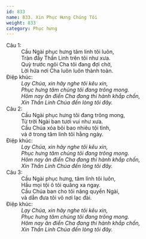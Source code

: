 ```yaml
---
id: 833
name: 833. Xin Phục Hưng Chúng Tôi
weight: 833
category: Phục hưng
---
```

<dl><dt>Câu 1:</dt><dd data-verse="1">Cầu Ngài phục hưng tâm linh tôi luôn, <br/>Tràn đầy Thần Linh trên tôi như xưa. <br/>Quỳ trước ngôi Cha tôi đang đợi chờ, <br/>Lời hứa nơi Cha luôn luôn thành toàn. </dd><dt>Điệp khúc:</dt><dd data-chorus="1"><em>Lạy Chúa, xin hãy nghe tôi kêu xin, <br/>Phục hưng tâm chúng tôi đang trông mong. <br/>Hôm nay ân điển Cha đang thi hành khắp chốn, <br/>Xin Thần Linh Chúa đến lòng tôi đây. </em></dd><dt>Câu 2:</dt><dd data-verse="2">Cầu Ngài phục hưng tôi đang trông mong, <br/>Từ trời Ngài ban tươi vui như xưa. <br/>Cầu Chúa xóa bôi bao nhiêu tội tình, <br/>và ở trong tâm linh tôi hằng ngày. </dd><dt>Điệp khúc:</dt><dd data-chorus="1"><em>Lạy Chúa, xin hãy nghe tôi kêu xin, <br/>Phục hưng tâm chúng tôi đang trông mong. <br/>Hôm nay ân điển Cha đang thi hành khắp chốn, <br/>Xin Thần Linh Chúa đến lòng tôi đây. </em></dd><dt>Câu 3:</dt><dd data-verse="3">Cầu Ngài phục hưng, tâm linh tôi luôn, <br/>Hầu mọi tội ô tôi quăng xa ngay. <br/>Cầu Chúa ban cho tôi năng quyền Ngài, <br/>và dẫn đưa tôi vô nơi lạc đài. </dd><dt>Điệp khúc:</dt><dd data-chorus="1"><em>Lạy Chúa, xin hãy nghe tôi kêu xin, <br/>Phục hưng tâm chúng tôi đang trông mong. <br/>Hôm nay ân điển Cha đang thi hành khắp chốn, <br/>Xin Thần Linh Chúa đến lòng tôi đây. </em></dd></dl>

